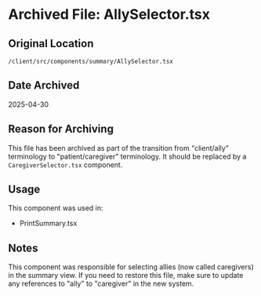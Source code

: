 # Archived File: AllySelector.tsx

## Original Location
`/client/src/components/summary/AllySelector.tsx`

## Date Archived
2025-04-30

## Reason for Archiving
This file has been archived as part of the transition from "client/ally" terminology to "patient/caregiver" terminology. It should be replaced by a `CaregiverSelector.tsx` component.

## Usage
This component was used in:
- PrintSummary.tsx

## Notes
This component was responsible for selecting allies (now called caregivers) in the summary view. If you need to restore this file, make sure to update any references to "ally" to "caregiver" in the new system.

